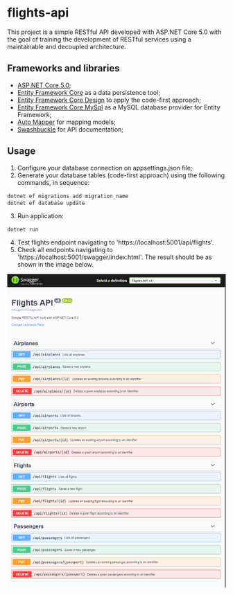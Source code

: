 # flights-api
This project is a simple RESTful API developed with ASP.NET Core 5.0 with the goal of training the development of RESTful services using a maintainable and decoupled architecture.

## Frameworks and libraries
- [ASP.NET Core 5.0](https://docs.microsoft.com/en-us/aspnet/core/?view=aspnetcore-5.0);
- [Entity Framework Core](https://docs.microsoft.com/en-us/ef/core/) as a data persistence tool;
- [Entity Framework Core Design](https://www.nuget.org/packages/Microsoft.EntityFrameworkCore.Design/) to apply the code-first approach;
- [Entity Framework Core MySql](https://www.nuget.org/packages/Pomelo.EntityFrameworkCore.MySql/) as a MySQL database provider for Entity Framework;
- [Auto Mapper](https://automapper.org/) for mapping models;
- [Swashbuckle](https://github.com/domaindrivendev/Swashbuckle.WebApi) for API documentation;

## Usage
1. Configure your database connection on appsettings.json file;
2. Generate your database tables (code-first approach) using the following commands, in sequence:
```
dotnet ef migrations add migration_name
dotnet ef database update
```
3. Run application:
```
dotnet run
```
4. Test flights endpoint navigating to 'https://localhost:5001/api/flights'.
5. Check all endpoints navigating to 'https://localhost:5001/swagger/index.html'. The result should be as shown in the image below.

![All Flights API endpoints](docs/flights-api-documentation.png)
